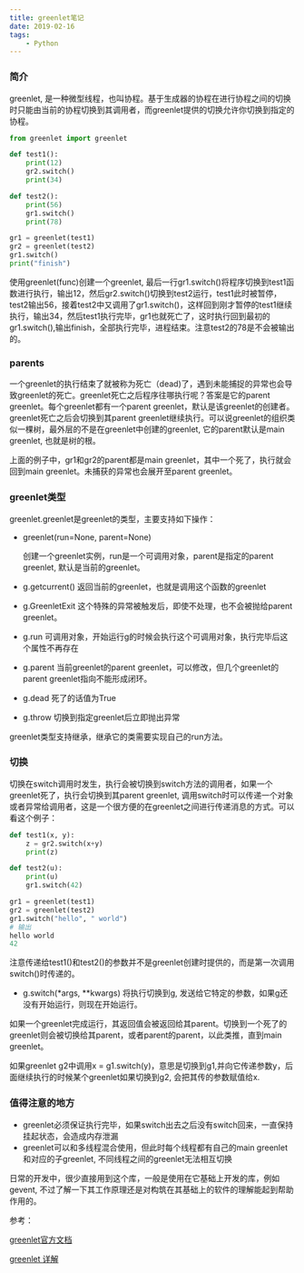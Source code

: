 ```yaml
---
title: greenlet笔记
date: 2019-02-16
tags: 
	- Python
---
```



### 简介
greenlet, 是一种微型线程，也叫协程。基于生成器的协程在进行协程之间的切换时只能由当前的协程切换到其调用者，而greenlet提供的切换允许你切换到指定的协程。

```python
from greenlet import greenlet

def test1():
    print(12)
    gr2.switch()
    print(34)

def test2():
    print(56)
    gr1.switch()
    print(78)

gr1 = greenlet(test1)
gr2 = greenlet(test2)
gr1.switch()
print("finish")
```
使用greenlet(func)创建一个greenlet, 最后一行gr1.switch()将程序切换到test1函数进行执行，输出12，然后gr2.switch()切换到test2运行，test1此时被暂停，test2输出56，接着test2中又调用了gr1.switch()，这样回到刚才暂停的test1继续执行，输出34，然后test1执行完毕，gr1也就死亡了，这时执行回到最初的gr1.switch(),输出finish，全部执行完毕，进程结束。注意test2的78是不会被输出的。

### parents
一个greenlet的执行结束了就被称为死亡（dead)了，遇到未能捕捉的异常也会导致greenlet的死亡。greenlet死亡之后程序往哪执行呢？答案是它的parent greenlet。每个greenlet都有一个parent greenlet，默认是该greenlet的创建者。greenlet死亡之后会切换到其parent greenlet继续执行。可以说greenlet的组织类似一棵树，最外层的不是在greenlet中创建的greenlet, 它的parent默认是main greenlet, 也就是树的根。

上面的例子中，gr1和gr2的parent都是main greenlet，其中一个死了，执行就会回到main greenlet。未捕获的异常也会展开至parent greenlet。

### greenlet类型
greenlet.greenlet是greenlet的类型，主要支持如下操作：

* greenlet(run=None, parent=None)

	创建一个greenlet实例，run是一个可调用对象，parent是指定的parent greenlet, 默认是当前的greenlet。
	
* g.getcurrent()
	返回当前的greenlet，也就是调用这个函数的greenlet
	
* g.GreenletExit
	这个特殊的异常被触发后，即使不处理，也不会被抛给parent greenlet。
* g.run
	可调用对象，开始运行g的时候会执行这个可调用对象，执行完毕后这个属性不再存在
* g.parent
	当前greenlet的parent greenlet，可以修改，但几个greenlet的parent greenlet指向不能形成闭环。
* g.dead
	死了的话值为True
* g.throw
	切换到指定greenlet后立即抛出异常

		
greenlet类型支持继承，继承它的类需要实现自己的run方法。
	
### 切换
切换在switch调用时发生，执行会被切换到switch方法的调用者，如果一个greenlet死了，执行会切换到其parent greenlet, 调用switch时可以传递一个对象或者异常给调用者，这是一个很方便的在greenlet之间进行传递消息的方式。可以看这个例子：

```python
def test1(x, y):
    z = gr2.switch(x+y)
    print(z)

def test2(u):
    print(u)
    gr1.switch(42)

gr1 = greenlet(test1)
gr2 = greenlet(test2)
gr1.switch("hello", " world")
# 输出
hello world
42
```
注意传递给test1()和test2()的参数并不是greenlet创建时提供的，而是第一次调用switch()时传递的。

* g.switch(*args, **kwargs)
	将执行切换到g, 发送给它特定的参数，如果g还没有开始运行，则现在开始运行。
	
如果一个greenlet完成运行，其返回值会被返回给其parent。切换到一个死了的greenlet则会被切换给其parent，或者parent的parent，以此类推，直到main greenlet。

如果greenlet g2中调用x = g1.switch(y)，意思是切换到g1,并向它传递参数y，后面继续执行的时候某个greenlet如果切换到g2, 会把其传的参数赋值给x.

### 值得注意的地方
* greenlet必须保证执行完毕，如果switch出去之后没有switch回来，一直保持挂起状态，会造成内存泄漏
* greenlet可以和多线程混合使用，但此时每个线程都有自己的main greenlet和对应的子greenlet, 不同线程之间的greenlet无法相互切换

日常的开发中，很少直接用到这个库，一般是使用在它基础上开发的库，例如gevent, 不过了解一下其工作原理还是对构筑在其基础上的软件的理解能起到帮助作用的。


参考：

[greenlet官方文档](https://greenlet.readthedocs.io/en/latest/#)

[greenlet 详解](https://www.cnblogs.com/xybaby/p/6337944.html)

	
	
	
